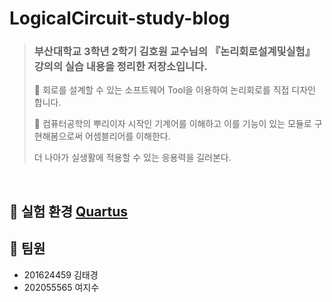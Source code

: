 # LogicalCircuit-study-blog
> ### 부산대학교 3학년 2학기 김호원 교수님의 『논리회로설계및실험』 강의의 실습 내용을 정리한 저장소입니다.
> 📌 회로를 설계할 수 있는 소프트웨어 Tool을 이용하여 논리회로를 직접 디자인 합니다.
>
> 📌 컴퓨터공학의 뿌리이자 시작인 기계어를 이해하고 이를 기능이 있는 모듈로 구현해봄으로써 어셈블리어를 이해한다.
> 
>   더 나아가 실생활에 적용할 수 있는 응용력을 길러본다.

<br>

##  📌 실험 환경  [Quartus](https://www.intel.com/content/www/us/en/products/details/fpga/development-tools/quartus-prime.html)


## 📌 팀원
- 201624459 김태경
- 202055565 여지수
